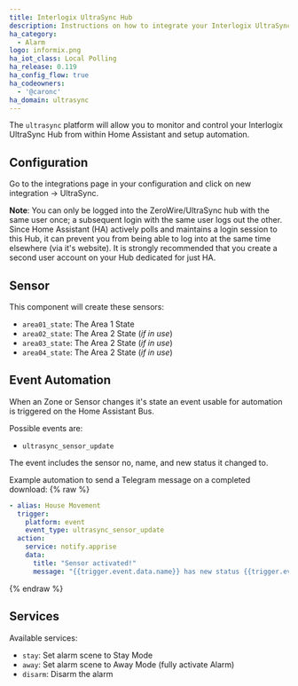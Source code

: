 ```yaml
---
title: Interlogix UltraSync Hub
description: Instructions on how to integrate your Interlogix UltraSync Hub within Home Assistant.
ha_category:
  - Alarm
logo: informix.png
ha_iot_class: Local Polling
ha_release: 0.119
ha_config_flow: true
ha_codeowners:
  - '@caronc'
ha_domain: ultrasync
---
```


The `ultrasync` platform will allow you to monitor and control your Interlogix UltraSync Hub from within Home Assistant and setup automation.

## Configuration

Go to the integrations page in your configuration and click on new integration -> UltraSync.

**Note**: You can only be logged into the ZeroWire/UltraSync hub with the same user once; a subsequent login with the same user logs out the other. Since Home Assistant (HA) actively polls and maintains a login session to this Hub, it can prevent you from being able to log into at the same time elsewhere (via it's website). It is strongly recommended that you create a second user account on your Hub dedicated for just HA.

## Sensor

This component will create these sensors:
- `area01_state`: The Area 1 State
- `area02_state`: The Area 2 State (*if in use*)
- `area03_state`: The Area 2 State (*if in use*)
- `area04_state`: The Area 2 State (*if in use*)

## Event Automation

When an Zone or Sensor changes it's state an event usable for automation is triggered on the Home Assistant Bus.

Possible events are:

- `ultrasync_sensor_update`

The event includes the sensor no, name, and new status it changed to.

Example automation to send a Telegram message on a completed download:
{% raw %}

```yaml
- alias: House Movement
  trigger:
    platform: event
    event_type: ultrasync_sensor_update
  action:
    service: notify.apprise
    data:
      title: "Sensor activated!"
      message: "{{trigger.event.data.name}} has new status {{trigger.event.data.status}}"
```

{% endraw %}

## Services

Available services:

- `stay`: Set alarm scene to Stay Mode
- `away`: Set alarm scene to Away Mode (fully activate Alarm)
- `disarm`: Disarm the alarm
